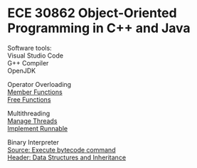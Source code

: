 # ECE 30862 Object-Oriented Programming in C++ and Java
Software tools:  
Visual Studio Code  
G++ Compiler  
OpenJDK  
  
Operator Overloading  
[Member Functions](https://github.com/Andrew-Gan/ece30862/blob/master/OperatorOverloading/SetA.h)  
[Free Functions](https://github.com/Andrew-Gan/ece30862/blob/master/OperatorOverloading/SetB.h)  
  
Multithreading  
[Manage Threads](https://github.com/Andrew-Gan/ece30862/blob/master/multithreading/Main.java)  
[Implement Runnable](https://github.com/Andrew-Gan/ece30862/blob/master/multithreading/MM.java)  
  
Binary Interpreter    
[Source: Execute bytecode command](https://github.com/Andrew-Gan/ece30862/blob/master/interpreter/interpreter.cpp)  
[Header: Data Structures and Inheritance](https://github.com/Andrew-Gan/ece30862/blob/master/interpreter/interpreter.h)
